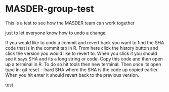 # MASDER-group-test
This is a test to see how the MASDER team can work together


just to let everyone know how to undo a change



If you would like to undo a commit and revert back you want to find the SHA code that is in the commit tab in R. From here click the history button and click the version you would like to revert to. When you click it you should see it says SHA and its a long string or code. Copy this code and then open up a terminal in R. To do so hit tools then new terminal. Then once its open type in: git reset --hard SHA   where the SHA is the code up copied earlier. When you hit enter it should revert back to the previous version. 

test

